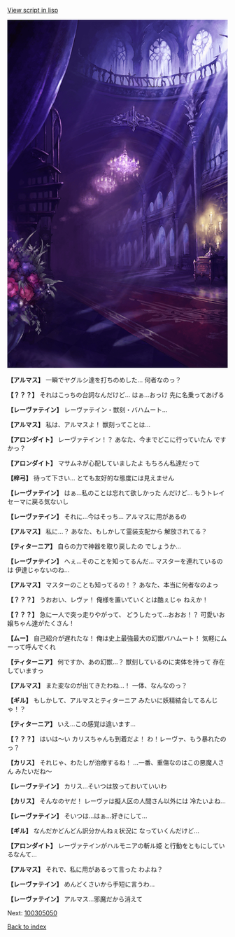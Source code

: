 [View script in lisp](../scripts/100305040.txt)

![300_devil_room.png](../images/backgrounds/300_devil_room.png)

**【アルマス】**
一瞬でヤグルシ達を打ちのめした…
何者なのっ？

**【？？？】**
それはこっちの台詞なんだけど…
はぁ…おっけ
先に名乗ってあげる

**【レーヴァテイン】**
レーヴァテイン・獣刻・バハムート…

**【アルマス】**
私は、アルマスよ！
獣刻ってことは…

**【アロンダイト】**
レーヴァテイン！？
あなた、今までどこに行っていたん
ですかっ？

**【アロンダイト】**
マサムネが心配していましたよ
もちろん私達だって

**【梓弓】**
待って下さい…
とても友好的な態度には見えません

**【レーヴァテイン】**
はぁ…私のことは忘れて欲しかった
んだけど…
もうトレイセーマに戻る気ないし

**【レーヴァテイン】**
それに…今はそっち…
アルマスに用があるの

**【アルマス】**
私に…？
あなた、もしかして霊装支配から
解放されてる？

**【ティターニア】**
自らの力で神器を取り戻したの
でしょうか…

**【レーヴァテイン】**
へぇ…そのことを知ってるんだ…
マスターを連れているのは
伊達じゃないのね…

**【アルマス】**
マスターのことも知ってるの！？
あなた、本当に何者なのよっ

**【？？？】**
うおおい、レヴァ！
俺様を置いていくとは酷ぇじゃ
ねえか！

**【？？？】**
急に一人で突っ走りやがって、
どうしたって…おおお！？
可愛いお嬢ちゃん達がたくさん！

**【ムー】**
自己紹介が遅れたな！
俺は史上最強最大の幻獣バハムート！
気軽にムーって呼んでくれ

**【ティターニア】**
何ですか、あの幻獣…？
獣刻しているのに実体を持って
存在していますっ

**【アルマス】**
また変なのが出てきたわね…！
一体、なんなのっ？

**【ギル】**
もしかして、アルマスとティターニア
みたいに妖精結合してるんじゃ！？

**【ティターニア】**
いえ…この感覚は違います…

**【？？？】**
はいは～い
カリスちゃんも到着だよ！
わ！レーヴァ、もう暴れたのっ？

**【カリス】**
それじゃ、わたしが治療するね！
…一番、重傷なのはこの悪魔人さん
みたいだね～

**【レーヴァテイン】**
カリス…そいつは放っておいていいわ

**【カリス】**
そんなのヤだ！
レーヴァは擬人区の人間さん以外には
冷たいよね…

**【レーヴァテイン】**
そいつは…はぁ…好きにして…

**【ギル】**
なんだかどんどん訳分かんねぇ状況に
なっていくんだけど…

**【アロンダイト】**
レーヴァテインがハルモニアの斬ル姫
と行動をともにしているなんて…

**【アルマス】**
それで、私に用があるって言った
わよね？

**【レーヴァテイン】**
めんどくさいから手短に言うわ…

**【レーヴァテイン】**
アルマス…邪魔だから消えて


Next: [100305050](100305050.md)

[Back to index](index.md)
